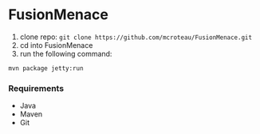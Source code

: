 # FusionMenace

1. clone repo: 
```git clone https://github.com/mcroteau/FusionMenace.git```
2. cd into FusionMenace
3. run the following command:
```
mvn package jetty:run
```

### Requirements
* Java
* Maven
* Git
